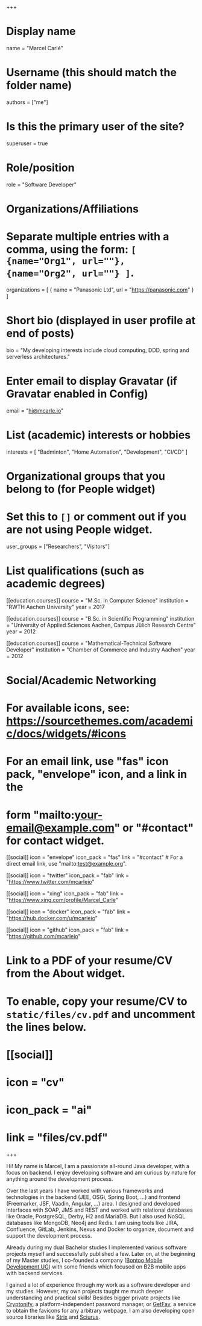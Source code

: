 +++
# Display name
name = "Marcel Carlé"

# Username (this should match the folder name)
authors = ["me"]

# Is this the primary user of the site?
superuser = true

# Role/position
role = "Software Developer"

# Organizations/Affiliations
#   Separate multiple entries with a comma, using the form: `[ {name="Org1", url=""}, {name="Org2", url=""} ]`.
organizations = [ { name = "Panasonic Ltd", url = "https://panasonic.com" } ]

# Short bio (displayed in user profile at end of posts)
bio = "My developing interests include cloud computing, DDD, spring and serverless architectures."

# Enter email to display Gravatar (if Gravatar enabled in Config)
email = "hi@mcarle.io"

# List (academic) interests or hobbies
interests = [
  "Badminton",
  "Home Automation",
  "Development",
  "CI/CD"
]

# Organizational groups that you belong to (for People widget)
#   Set this to `[]` or comment out if you are not using People widget.
user_groups = ["Researchers", "Visitors"]

# List qualifications (such as academic degrees)
[[education.courses]]
  course = "M.Sc. in Computer Science"
  institution = "RWTH Aachen University"
  year = 2017

[[education.courses]]
  course = "B.Sc. in Scientific Programming"
  institution = "University of Applied Sciences Aachen, Campus Jülich Research Centre"
  year = 2012
  
[[education.courses]]
  course = "Mathematical-Technical Software Developer"
  institution = "Chamber of Commerce and Industry Aachen"
  year = 2012

# Social/Academic Networking
# For available icons, see: https://sourcethemes.com/academic/docs/widgets/#icons
#   For an email link, use "fas" icon pack, "envelope" icon, and a link in the
#   form "mailto:your-email@example.com" or "#contact" for contact widget.

[[social]]
  icon = "envelope"
  icon_pack = "fas"
  link = "#contact"  # For a direct email link, use "mailto:test@example.org".

[[social]]
  icon = "twitter"
  icon_pack = "fab"
  link = "https://www.twitter.com/mcarleio"
  
[[social]]
  icon = "xing"
  icon_pack = "fab"
  link = "https://www.xing.com/profile/Marcel_Carle"

[[social]]
  icon = "docker"
  icon_pack = "fab"
  link = "https://hub.docker.com/u/mcarleio"

[[social]]
  icon = "github"
  icon_pack = "fab"
  link = "https://github.com/mcarleio"

# Link to a PDF of your resume/CV from the About widget.
# To enable, copy your resume/CV to `static/files/cv.pdf` and uncomment the lines below.
# [[social]]
#   icon = "cv"
#   icon_pack = "ai"
#   link = "files/cv.pdf"

+++

Hi! My name is Marcel, I am a passionate all-round Java developer, with a focus on backend. I enjoy developing software and am curious by nature for anything around the development process.

Over the last years I have worked with various frameworks and technologies in the backend (JEE, OSGi, Spring Boot, ...) and frontend (Freemarker, JSF, Vaadin, Angular, ...) area.
I designed and developed interfaces with SOAP, JMS and REST and worked with relational databases like Oracle, PostgreSQL, Derby, H2 and MariaDB. But I also used NoSQL databases like MongoDB, Neo4j and Redis.
I am using tools like JIRA, Confluence, GitLab, Jenkins, Nexus and Docker to organize, document and support the development process.         

Already during my dual Bachelor studies I implemented various software projects myself and successfully published a few.
Later on, at the beginning of my Master studies, I co-founded a company ([Bontoo Mobile Development UG](#experience)) with some friends which focused on B2B mobile apps with backend services.

I gained a lot of experience through my work as a software developer and my studies. However, my own projects taught me much deeper understanding and practical skills!
Besides bigger private projects like [Cryptonify](/project/cryptonify), a platform-independent password manager,
or [GetFav](/project/getfav), a service to obtain the favicons for any arbitrary webpage,
I am also developing open source libraries like [Strix](/project/strix) and [Sciurus](/project/sciurus).
